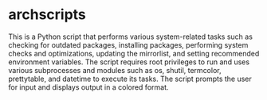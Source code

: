 # archscripts
This is a Python script that performs various system-related tasks such as checking for outdated packages, installing packages, performing system checks and optimizations, updating the mirrorlist, and setting recommended environment variables. 
The script requires root privileges to run and uses various subprocesses and modules such as os, shutil, termcolor, prettytable, and datetime to execute its tasks. 
The script prompts the user for input and displays output in a colored format.